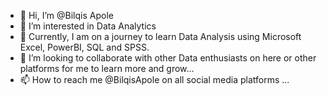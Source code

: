 - 👋 Hi, I’m @Bilqis Apole
- 👀 I’m interested in Data Analytics
- 🌱 Currently, I am on a journey to learn Data Analysis using Microsoft Excel, PowerBI, SQL and SPSS. 
- 💞️ I’m looking to collaborate with other Data enthusiasts on here or other platforms for me to learn more and grow...
- 📫 How to reach me @BilqisApole on all social media platforms ...

<!---
bilqisodunola/bilqisodunola is a ✨ special ✨ repository because its `README.md` (this file) appears on your GitHub profile.
You can click the Preview link to take a look at your changes.
--->
